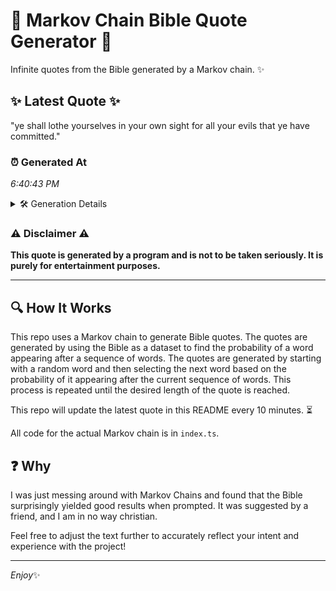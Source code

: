 # 📖 Markov Chain Bible Quote Generator 📖

Infinite quotes from the Bible generated by a Markov chain. ✨

## ✨ Latest Quote ✨
"ye shall lothe yourselves in your own sight for all your evils that ye have committed."

### ⏰ Generated At
*6:40:43 PM*

<details>
    <summary>🛠️ Generation Details</summary>
    <p>
        <strong>🌱 Seed:</strong> ye<br>
        <strong>🔄 Iterations:</strong> 15<br>
        <strong>📜 Context History:</strong><br>[ ye ]: shall<br>[ ye, shall ]: lothe<br>[ ye, shall, lothe ]: yourselves<br>[ ye, shall, lothe, yourselves ]: in<br>[ ye, shall, lothe, yourselves, in ]: your<br>[ ye, shall, lothe, yourselves, in, your ]: own<br>[ shall, lothe, yourselves, in, your, own ]: sight<br>[ lothe, yourselves, in, your, own, sight ]: for<br>[ yourselves, in, your, own, sight, for ]: all<br>[ in, your, own, sight, for, all ]: your<br>[ your, own, sight, for, all, your ]: evils<br>[ own, sight, for, all, your, evils ]: that<br>[ sight, for, all, your, evils, that ]: ye<br>[ for, all, your, evils, that, ye ]: have<br>[ all, your, evils, that, ye, have ]: committed.<br>
    </p>
</details>

### ⚠️ Disclaimer ⚠️
**This quote is generated by a program and is not to be taken seriously. It is purely for entertainment purposes.**

---

## 🔍 How It Works

This repo uses a Markov chain to generate Bible quotes. The quotes are generated by using the Bible as a dataset to find the probability of a word appearing after a sequence of words. The quotes are generated by starting with a random word and then selecting the next word based on the probability of it appearing after the current sequence of words. This process is repeated until the desired length of the quote is reached.

This repo will update the latest quote in this README every 10 minutes. ⏳

All code for the actual Markov chain is in `index.ts`.

## ❓ Why

I was just messing around with Markov Chains and found that the Bible surprisingly yielded good results when prompted. 
It was suggested by a friend, and I am in no way christian.

Feel free to adjust the text further to accurately reflect your intent and experience with the project!

---

*Enjoy*✨
